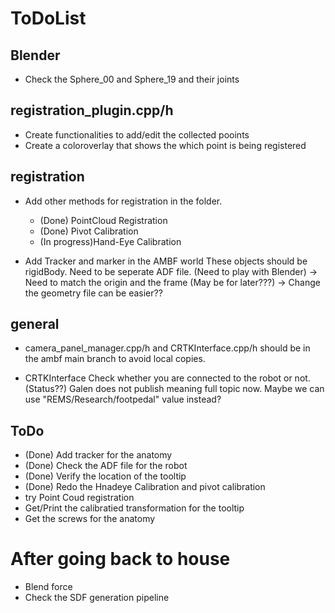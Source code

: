 # ToDoList

## Blender
- Check the Sphere_00 and Sphere_19 and their joints


## registration_plugin.cpp/h
- Create functionalities to add/edit the collected pooints
- Create a coloroverlay that shows the which point is being registered


## registration
- Add other methods for registration in the folder.
    - (Done) PointCloud Registration
    - (Done) Pivot Calibration
    - (In progress)Hand-Eye Calibration

- Add Tracker and marker in the AMBF world
These objects should be rigidBody. Need to be seperate ADF file. (Need to play with Blender)
-> Need to match the origin and the frame (May be for later???)
-> Change the geometry file can be easier??


## general
- camera_panel_manager.cpp/h and CRTKInterface.cpp/h should be in the ambf main branch to avoid local copies.

- CRTKInterface
 Check whether you are connected to the robot or not. (Status??)
 Galen does not publish meaning full topic now. Maybe we can use "REMS/Research/footpedal" value instead?


 ## ToDo
 - (Done) Add tracker for the anatomy
 - (Done) Check the ADF file for the robot
 - (Done) Verify the location of the tooltip
 - (Done) Redo the Hnadeye Calibration and pivot calibration
 - try Point Coud registration
 - Get/Print the calibratied transformation for the tooltip
 - Get the screws for the anatomy
 
 # After going back to house
 - Blend force
 - Check the SDF generation pipeline


